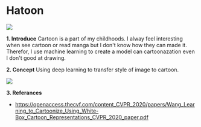 # Hatoon

![](https://genk.mediacdn.vn/zoom/700_430/2016/nobitahouseon2015movie-1467131929535.PNG)


**1. Introduce**
    Cartoon is a part of my childhoods. I alway feel interesting when see cartoon or read manga but I don't know how they can made it. Therefor, I use machine learning to create a model can cartoonazation even I don't good at drawing. 
    
**2. Concept**
Using deep learning to transfer style of image to cartoon.

![](https://i.pinimg.com/originals/4c/e4/c0/4ce4c077bfe8c1171a13958c740531b4.jpg)

**3. Referances**
- https://openaccess.thecvf.com/content_CVPR_2020/papers/Wang_Learning_to_Cartoonize_Using_White-Box_Cartoon_Representations_CVPR_2020_paper.pdf
